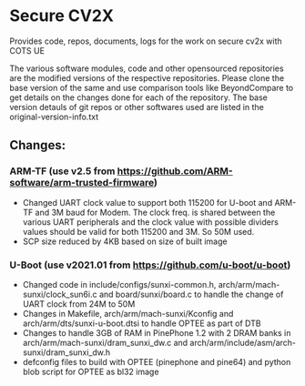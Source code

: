 # Secure CV2X
Provides code, repos, documents, logs for the work on secure cv2x with COTS UE

The various software modules, code and other opensourced repositories are the modified versions of the respective repositories. Please clone the base version of the same and use comparison tools like BeyondCompare to get details on the changes done for each of the repository. The base version detauls of git repos or other softwares used are listed in the original-version-info.txt

## Changes:

### ARM-TF (use v2.5 from https://github.com/ARM-software/arm-trusted-firmware)
- Changed UART clock value to support both 115200 for U-boot and ARM-TF and 3M baud for Modem. The clock freq. is shared between the various UART peripherals and the clock value with possible dividers values should be valid for both 115200 and 3M. So 50M used.
- SCP size reduced by 4KB based on size of built image

### U-Boot (use v2021.01 from https://github.com/u-boot/u-boot)
- Changed code in include/configs/sunxi-common.h, arch/arm/mach-sunxi/clock_sun6i.c and board/sunxi/board.c to handle the change of UART clock from 24M to 50M
- Changes in Makefile, arch/arm/mach-sunxi/Kconfig and arch/arm/dts/sunxi-u-boot.dtsi to handle OPTEE as part of DTB 
- Changes to handle 3GB of RAM in PinePhone 1.2 with 2 DRAM banks in arch/arm/mach-sunxi/dram_sunxi_dw.c and arch/arm/include/asm/arch-sunxi/dram_sunxi_dw.h
- defconfig files to build with OPTEE (pinephone and pine64) and python blob script for OPTEE as bl32 image


